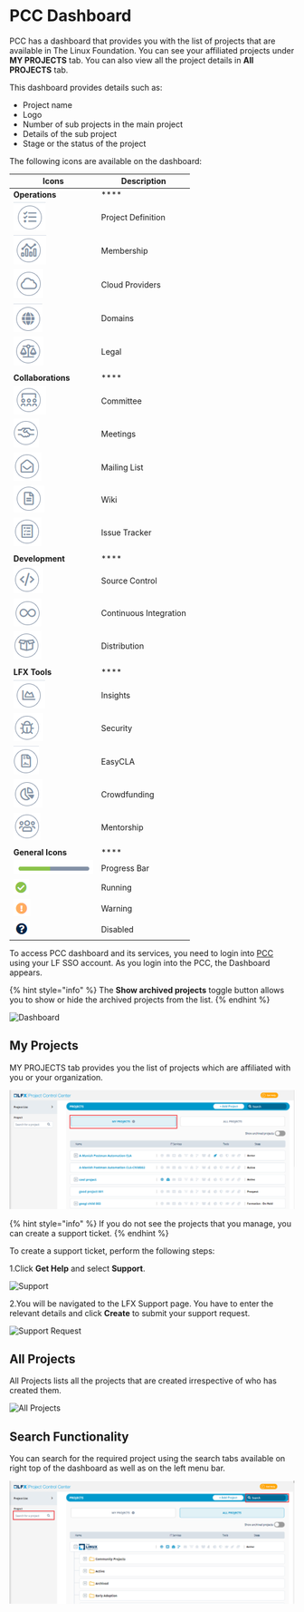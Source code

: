# PCC Dashboard

PCC has a dashboard that provides you with the list of projects that are available in The Linux Foundation. You can see your affiliated projects under **MY PROJECTS** tab. You can also view all the project details in **All PROJECTS** tab.

This dashboard provides details such as:

* Project name
* Logo
* Number of sub projects in the main project
* Details of the sub project
* Stage or the status of the project

The following icons are available on the dashboard:

| **Icons**                                  | **Description**        |
| ------------------------------------------ | ---------------------- |
| **Operations**                             | \*\*\*\*               |
| ![](<../.gitbook/assets/PD (2).png>)       | Project Definition     |
| ![](<../.gitbook/assets/Mem (1).png>)      | Membership             |
| ![](../.gitbook/assets/CP.png)             | Cloud Providers        |
| ![](<../.gitbook/assets/Domain .png>)      | Domains                |
| ![](../.gitbook/assets/Leg.png)            | Legal                  |
|                                            |                        |
| **Collaborations**                         | \*\*\*\*               |
| ![](../.gitbook/assets/Com.png)            | Committee              |
| ![](../.gitbook/assets/Met.png)            | Meetings               |
| ![](../.gitbook/assets/ML.png)             | Mailing List           |
| ![](../.gitbook/assets/Wik.png)            | Wiki                   |
| ![](../.gitbook/assets/IT.png)             | Issue Tracker          |
|                                            |                        |
| **Development**                            | \*\*\*\*               |
| ![](../.gitbook/assets/SC.png)             | Source Control         |
| ![](../.gitbook/assets/CI.png)             | Continuous Integration |
| ![](<../.gitbook/assets/Dis (1).png>)      | Distribution           |
|                                            |                        |
| **LFX Tools**                              | \*\*\*\*               |
| ![](../.gitbook/assets/Ins.png)            | Insights               |
| ![](<../.gitbook/assets/Sec (4).png>)      | Security               |
| ![](../.gitbook/assets/Eas.png)            | EasyCLA                |
| ![](<../.gitbook/assets/image (81).png>)   | Crowdfunding           |
| ![](<../.gitbook/assets/image (70).png>)   | Mentorship             |
|                                            |                        |
| **General Icons**                          | \*\*\*\*               |
| ![](<../.gitbook/assets/image (56).png>)   | Progress Bar           |
| ![](<../.gitbook/assets/Running .png>)     | Running                |
| ![](<../.gitbook/assets/image (23).png>)   | Warning                |
| ![](<../.gitbook/assets/Disabled (1).png>) | Disabled               |

To access PCC dashboard and its services, you need to login into [PCC](http://projectadmin.lfx.linuxfoundation.org) using your LF SSO account. As you login into the PCC, the Dashboard appears.

{% hint style="info" %}
The **Show archived projects** toggle button allows you to show or hide the archived projects from the list.
{% endhint %}

![Dashboard](../.gitbook/assets/All\_Projects.png)

## My Projects <a href="#my-projects" id="my-projects"></a>

MY PROJECTS tab provides you the list of projects which are affiliated with you or your organization.

![My Project](<../.gitbook/assets/My Projects.png>)

{% hint style="info" %}
If you do not see the projects that you manage, you can create a support ticket.
{% endhint %}

To create a support ticket, perform the following steps:

1.Click **Get Help** and select **Support**.

![Support](https://gblobscdn.gitbook.com/assets%2F-MHQvtXGepWEfHqN\_nkC%2F-MPsqxNkI8EzMv0ClU6w%2F-MPssJQEbst5Du47g3bK%2FSupport.png?alt=media\&token=ac403170-a6d3-4b1c-a492-4118364c807e)

2.You will be navigated to the LFX Support page. You have to enter the relevant details and click **Create** to submit your support request.

![Support Request](https://gblobscdn.gitbook.com/assets%2F-MHQvtXGepWEfHqN\_nkC%2F-MPsqxNkI8EzMv0ClU6w%2F-MPsuJzMR1NcCJRUzSrk%2FSupport\_Request.png?alt=media\&token=e6a07b16-74fe-4ae8-b649-00d42362d704)

## All Projects

All Projects lists all the projects that are created irrespective of who has created them.

![All Projects](../.gitbook/assets/All\_Projects1.png)

## Search Functionality

You can search for the required project using the search tabs available on right top of the dashboard as well as on the left menu bar.

![Search](<../.gitbook/assets/Search (1).png>)
